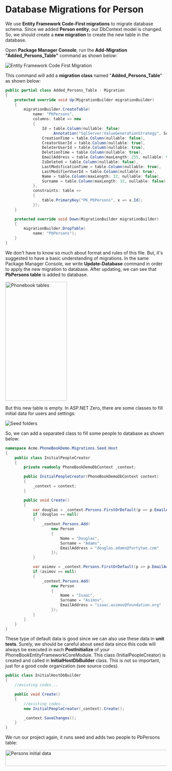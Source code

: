 # Database Migrations for Person

We use **Entity Framework Code-First migrations** to migrate database
schema. Since we added **Person entity**, our DbContext model is
changed. So, we should create a **new migration** to create the new
table in the database.

Open **Package Manager Console**, run the **Add-Migration
"Added\_Persons\_Table"** command as shown below:

<img src="D:/Github/documents/docs/en/images/phonebook-migrations-core-3.png" alt="Entity Framework Code First Migration" class="img-thumbnail" />

This command will add a **migration class** named
"**Added\_Persons\_Table**" as shown below:

```csharp
public partial class Added_Persons_Table : Migration
{
    protected override void Up(MigrationBuilder migrationBuilder)
    {
        migrationBuilder.CreateTable(
            name: "PbPersons",
            columns: table => new
            {
                Id = table.Column(nullable: false)
                    .Annotation("SqlServer:ValueGenerationStrategy", SqlServerValueGenerationStrategy.IdentityColumn),
                CreationTime = table.Column(nullable: false),
                CreatorUserId = table.Column(nullable: true),
                DeleterUserId = table.Column(nullable: true),
                DeletionTime = table.Column(nullable: true),
                EmailAddress = table.Column(maxLength: 255, nullable: true),
                IsDeleted = table.Column(nullable: false),
                LastModificationTime = table.Column(nullable: true),
                LastModifierUserId = table.Column(nullable: true),
                Name = table.Column(maxLength: 32, nullable: false),
                Surname = table.Column(maxLength: 32, nullable: false)
            },
            constraints: table =>
            {
                table.PrimaryKey("PK_PbPersons", x => x.Id);
            });
    }

    protected override void Down(MigrationBuilder migrationBuilder)
    {
        migrationBuilder.DropTable(
            name: "PbPersons");
    }
}
```

We don't have to know so much about format and rules of this file. But,
it's suggested to have a basic understanding of migrations. In the same
Package Manager Console, we write **Update-Database** command in order
to apply the new migration to database. After updating, we can see that
**PbPersons table** is added to database.

<img src="D:/Github/documents/docs/en/images/phonebook-tables-mpa.png" alt="Phonebook tables" class="img-thumbnail" width="192" height="370" />

But this new table is empty. In ASP.NET Zero, there are some classes to
fill initial data for users and settings:

<img src="D:/Github/documents/docs/en/images/aspnet-core-ef-seed-1.png" alt="Seed folders" class="img-thumbnail" />

So, we can add a separated class to fill some people to database as
shown below:

```csharp
namespace Acme.PhoneBookDemo.Migrations.Seed.Host
{
    public class InitialPeopleCreator
    {
        private readonly PhoneBookDemoDbContext _context;

        public InitialPeopleCreator(PhoneBookDemoDbContext context)
        {
            _context = context;
        }

        public void Create()
        {
            var douglas = _context.Persons.FirstOrDefault(p => p.EmailAddress == "douglas.adams@fortytwo.com");
            if (douglas == null)
            {
                _context.Persons.Add(
                    new Person
                    {
                        Name = "Douglas",
                        Surname = "Adams",
                        EmailAddress = "douglas.adams@fortytwo.com"
                    });
            }

            var asimov = _context.Persons.FirstOrDefault(p => p.EmailAddress == "isaac.asimov@foundation.org");
            if (asimov == null)
            {
                _context.Persons.Add(
                    new Person
                    {
                        Name = "Isaac",
                        Surname = "Asimov",
                        EmailAddress = "isaac.asimov@foundation.org"
                    });
            }
        }
    }
}
```

These type of default data is good since we can also use these data in
**unit tests**. Surely, we should be careful about seed data since this
code will always be executed in each **PostInitialize** of your
PhoneBookEntityFrameworkCoreModule. This class (InitialPeopleCreator) is
created and called in **InitialHostDbBuilder** class. This is not so
important, just for a good code organization (see source codes).

```csharp
public class InitialHostDbBuilder
{
    //existing codes...

    public void Create()
    {
        //existing codes...
        new InitialPeopleCreator(_context).Create();

        _context.SaveChanges();
    }
}
```

We run our project again, it runs seed and adds two people to PbPersons
table:

<img src="D:/Github/documents/docs/en/images/phonebook-persons-table-initial-data.png" alt="Persons initial data" class="img-thumbnail" width="720" height="50" />